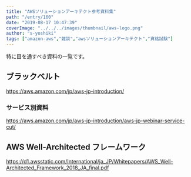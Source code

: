 ```yaml
---
title: "AWSソリューションアーキテクト参考資料集"
path: "/entry/160"
date: "2019-08-17 10:47:39"
coverImage: "../../../images/thumbnail/aws-logo.png"
author: "s-yoshiki"
tags: ["amazon-aws","雑談","awsソリューションアーキテクト","資格試験"]
---
```


特に目を通すべき資料の一覧です。

## ブラックベルト

<a href="https://aws.amazon.com/jp/aws-jp-introduction/">https://aws.amazon.com/jp/aws-jp-introduction/</a>

### サービス別資料

<a href="https://aws.amazon.com/jp/aws-jp-introduction/aws-jp-webinar-service-cut/">https://aws.amazon.com/jp/aws-jp-introduction/aws-jp-webinar-service-cut/</a>

## AWS Well-Architected フレームワーク

<a href="https://d1.awsstatic.com/International/ja_JP/Whitepapers/AWS_Well-Architected_Framework_2018_JA_final.pdf">https://d1.awsstatic.com/International/ja_JP/Whitepapers/AWS_Well-Architected_Framework_2018_JA_final.pdf</a>
